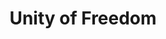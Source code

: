 ---
pid: LLA6
title: Unity of Freedom
location_transcription: Independence Hall
zipcode: '17857'
outside_phl: 'Northumberland PA '
neighborhood: 
age: '71'
age_range: 70+
instagram: 
image_file_name: LLA_6.jpg
proposal_transcription: 
topic: Unity,Freedom
topic_summary: 0, 0
type: Conceptual
keywords_other: 
credit: Paul Schaffer
image_labels: 
twitter: 
facebook: 
permalink: "/monuments/lla6/"
layout: item-page
---